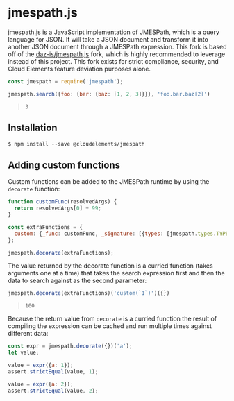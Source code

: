 # jmespath.js

jmespath.js is a JavaScript implementation of JMESPath, which is a query language for JSON. It will
take a JSON document and transform it into another JSON document through a JMESPath expression.
This fork is based off of the [daz-is/jmespath.js](https://github.com/daz-is/jmespath.js) fork,
which is highly recommended to leverage instead of this project. This fork exists for strict
compliance, security, and Cloud Elements feature deviation purposes alone.

```js
const jmespath = require('jmespath');

jmespath.search({foo: {bar: {baz: [1, 2, 3]}}}, 'foo.bar.baz[2]')
```

> `3`


## Installation

```console
$ npm install --save @cloudelements/jmespath
```

## Adding custom functions

Custom functions can be added to the JMESPath runtime by using the `decorate` function:

```js
function customFunc(resolvedArgs) {
  return resolvedArgs[0] + 99;
}

const extraFunctions = {
  custom: {_func: customFunc, _signature: [{types: [jmespath.types.TYPE_NUMBER]}]},
};

jmespath.decorate(extraFunctions);
```

The value returned by the decorate function is a curried function (takes arguments one at a time)
that takes the search expression first and then the data to search against as the second parameter:

```js
jmespath.decorate(extraFunctions)('custom(`1`)')({})
```

> `100`

Because the return value from `decorate` is a curried function the result of compiling the
expression can be cached and run multiple times against different data:

```js
const expr = jmespath.decorate({})('a');
let value;

value = expr({a: 1});
assert.strictEqual(value, 1);

value = expr({a: 2});
assert.strictEqual(value, 2);
```

